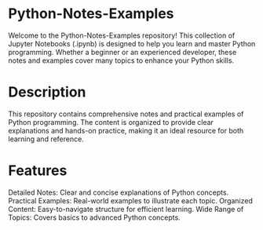# Python-Notes-Examples
Welcome to the Python-Notes-Examples repository! This collection of Jupyter Notebooks (.ipynb) is designed to help you learn and master Python programming. Whether a beginner or an experienced developer, these notes and examples cover many topics to enhance your Python skills.

# Description
This repository contains comprehensive notes and practical examples of Python programming. The content is organized to provide clear explanations and hands-on practice, making it an ideal resource for both learning and reference.

# Features
Detailed Notes: Clear and concise explanations of Python concepts.
Practical Examples: Real-world examples to illustrate each topic.
Organized Content: Easy-to-navigate structure for efficient learning.
Wide Range of Topics: Covers basics to advanced Python concepts.

